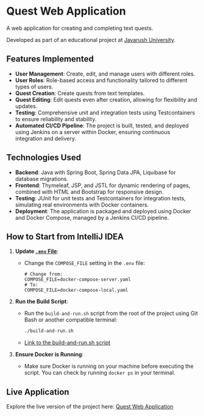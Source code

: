 # Quest Web Application

A web application for creating and completing text quests.

Developed as part of an educational project at [Javarush University](https://javarush.com/university).

## Features Implemented

- **User Management**: Create, edit, and manage users with different roles.
- **User Roles**: Role-based access and functionality tailored to different types of users.
- **Quest Creation**: Create quests from text templates.
- **Quest Editing**: Edit quests even after creation, allowing for flexibility and updates.
- **Testing**: Comprehensive unit and integration tests using Testcontainers to ensure reliability and stability.
- **Automated CI/CD Pipeline**: The project is built, tested, and deployed using Jenkins on a server within Docker, ensuring continuous integration and delivery.

## Technologies Used

- **Backend**: Java with Spring Boot, Spring Data JPA, Liquibase for database migrations.
- **Frontend**: Thymeleaf, JSP, and JSTL for dynamic rendering of pages, combined with HTML and Bootstrap for responsive design.
- **Testing**: JUnit for unit tests and Testcontainers for integration tests, simulating real environments with Docker containers.
- **Deployment**: The application is packaged and deployed using Docker and Docker Compose, managed by a Jenkins CI/CD pipeline.

## How to Start from IntelliJ IDEA

1. **Update [`.env` File](./.env)**:
    - Change the `COMPOSE_FILE` setting in the `.env` file:
      ```plaintext
      # Change from:
      COMPOSE_FILE=docker-compose-server.yaml
      # To:
      COMPOSE_FILE=docker-compose-local.yaml
      ```
2. **Run the Build Script**:
    - Run the `build-and-run.sh` script from the root of the project using Git Bash or another compatible terminal:
      ```bash
      ./build-and-run.sh
      ```
    - [Link to the build-and-run.sh script](./build-and-run.sh)

3. **Ensure Docker is Running**:
    - Make sure Docker is running on your machine before executing the script. You can check by running `docker ps` in your terminal.

## Live Application

Explore the live version of the project here: [Quest Web Application](https://quests-app.shubchynskyi.pp.ua)